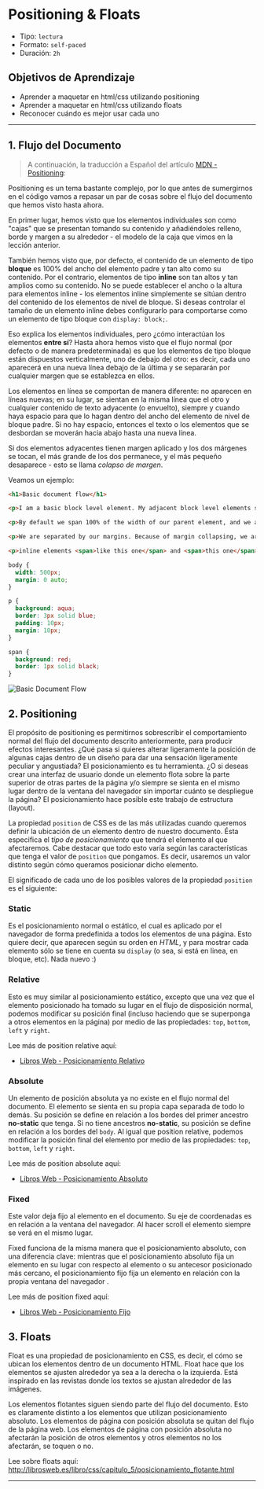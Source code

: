 # Positioning & Floats

- Tipo: `lectura`
- Formato: `self-paced`
- Duración: `2h`

## Objetivos de Aprendizaje

- Aprender a maquetar en html/css utilizando positioning
- Aprender a maquetar en html/css utilizando floats
- Reconocer cuándo es mejor usar cada uno

***


## 1. Flujo del Documento
>A continuación, la traducción a Español del artículo [MDN - Positioning](https://developer.mozilla.org/en-US/docs/Learn/CSS/CSS_layout/Positioning):


Positioning es un tema bastante complejo, por lo que antes de sumergirnos en el código vamos a repasar un par de cosas sobre el flujo del documento que hemos visto hasta ahora.

En primer lugar, hemos visto que los elementos individuales son como "cajas" que se presentan tomando su contenido y añadiéndoles relleno, borde y margen a su alrededor - el modelo de la caja que vimos en la lección anterior.

También hemos visto que, por defecto, el contenido de un elemento de tipo **bloque** es 100% del ancho del elemento padre y tan alto como su contenido. Por el contrario, elementos de tipo **inline** son tan altos y tan amplios como su contenido. No se puede establecer el ancho o la altura para elementos inline - los elementos inline simplemente se sitúan dentro del contenido de los elementos de nivel de bloque. Si deseas controlar el tamaño de un elemento inline debes configurarlo para comportarse como un elemento de tipo bloque con `display: block;`.

Eso explica los elementos individuales, pero ¿cómo interactúan los elementos **entre sí**? Hasta ahora hemos visto que el flujo normal (por defecto o de manera predeterminada) es que los elementos de tipo bloque están dispuestos verticalmente, uno de debajo del otro: es decir, cada uno aparecerá en una nueva línea debajo de la última y se separarán por cualquier margen que se establezca en ellos.

Los elementos en línea se comportan de manera diferente: no aparecen en líneas nuevas; en su lugar, se sientan en la misma línea que el otro y cualquier contenido de texto adyacente (o envuelto), siempre y cuando haya espacio para que lo hagan dentro del ancho del elemento de nivel de bloque padre. Si no hay espacio, entonces el texto o los elementos que se desbordan se moverán hacia abajo hasta una nueva línea.

Si dos elementos adyacentes tienen margen aplicado y los dos márgenes se tocan, el más grande de los dos permanece, y el más pequeño desaparece - esto se llama _colapso de margen_.

Veamos un ejemplo:

```html
<h1>Basic document flow</h1>

<p>I am a basic block level element. My adjacent block level elements sit on new lines below me.</p>

<p>By default we span 100% of the width of our parent element, and we are as tall as our child content. Our total width and height is our content + padding + border width/height.</p>

<p>We are separated by our margins. Because of margin collapsing, we are separated by the width of one of our margins, not both.</p>

<p>inline elements <span>like this one</span> and <span>this one</span> sit on the same line as one another, and adjacent text nodes, if there is space on the same line. Overflowing inline elements will <span>wrap onto a new line if possible (like this one containing text)</span>, or just go on to a new line if not, much like this image will do: <img src="https://mdn.mozillademos.org/files/13360/long.jpg"></p>

```

```css
body {
  width: 500px;
  margin: 0 auto;
}

p {
  background: aqua;
  border: 3px solid blue;
  padding: 10px;
  margin: 10px;
}

span {
  background: red;
  border: 1px solid black;
}
```

![Basic Document Flow](https://github.com/Laboratoria/curricula-js/blob/441a522e53ff2f34843e1ca740c01ea526fe8c19/03-interactive-site/00-html-and-css/04-positioning-and-floats/img-normal-flow.png?raw=true)

## 2. Positioning

El propósito de positioning es permitirnos sobrescribir el comportamiento normal del flujo del documento descrito anteriormente, para producir efectos interesantes. ¿Qué pasa si quieres alterar ligeramente la posición de algunas cajas dentro de un diseño para dar una sensación ligeramente peculiar y angustiada? El posicionamiento es tu herramienta. ¿O si deseas crear una interfaz de usuario donde un elemento flota sobre la parte superior de otras partes de la página y/o siempre se sienta en el mismo lugar dentro de la ventana del navegador sin importar cuánto se despliegue la página? El posicionamiento hace posible este trabajo de estructura (layout).

La propiedad `position` de CSS es de las más utilizadas cuando queremos definir la ubicación de un elemento dentro de nuestro documento. Ésta especifica el _tipo de posicionamiento_ que tendrá el elemento al que afectaremos. Cabe destacar que todo esto varía según las características que tenga el valor de `position` que pongamos. Es decir, usaremos un valor distinto según cómo queramos posicionar dicho elemento.

El significado de cada uno de los posibles valores de la propiedad `position` es el siguiente:

### Static
Es el posicionamiento normal o estático, el cual es aplicado por el navegador de forma predefinida a todos los elementos de una página. Esto quiere decir, que aparecen según su orden en _HTML_, y para mostrar cada elemento sólo se tiene en cuenta su `display` (o sea, si está en linea, en bloque, etc). Nada nuevo :)

<!-- Este valor no utiliza un eje de coordenadas, por lo que no toma en cuenta las propiedades `left`, `right`, `top` y `bottom`; por lo que si las ponemos, no sucederá nada con el elemento.

![static](https://cdn-images-1.medium.com/max/800/1*oNAAc_CUeTsAqPpOZjRwKA.png) -->

### Relative

Esto es muy similar al posicionamiento estático, excepto que una vez que el elemento posicionado ha tomado su lugar en el flujo de disposición normal, podemos modificar su posición final (incluso haciendo que se superponga a otros elementos en la página) por medio de las propiedades: `top`, `bottom`, `left` y `right`.

Lee más de position relative aquí:
* [Libros Web - Posicionamiento Relativo](http://librosweb.es/libro/css/capitulo_5/posicionamiento_relativo.html)

### Absolute
Un elemento de posición absoluta ya no existe en el flujo normal del documento. El elemento se sienta en su propia capa separada de todo lo demás. Su posición se define en relación a los bordes del primer ancestro **no-static** que tenga. Si no tiene ancestros **no-static**, su posición se define en relación a los bordes del `body`. Al igual que position relative, podemos modificar la posición final del elemento por medio de las propiedades: `top`, `bottom`, `left` y `right`.

<!-- ![absolute-code](https://cdn-images-1.medium.com/max/800/1*I-L5xJ7P8HLPs8bPfbMWTQ.png)
![absolute](https://cdn-images-1.medium.com/max/800/1*j1j32f4xx26URfN99BjTmw.png) -->

Lee más de position absolute aquí:

* [Libros Web - Posicionamiento Absoluto](http://librosweb.es/libro/css/capitulo_5/posicionamiento_absoluto.html)

### Fixed
Este valor deja fijo al elemento en el documento. Su eje de coordenadas es en relación a la ventana del navegador. Al hacer scroll el elemento siempre se verá en el mismo lugar.

Fixed funciona de la misma manera que el posicionamiento absoluto, con una diferencia clave: mientras que el posicionamiento absoluto fija un elemento en su lugar con respecto al elemento <html> o su antecesor posicionado más cercano, el posicionamiento fijo fija un elemento en relación con la propia ventana del navegador .

Lee más de position fixed aquí:
* [Libros Web - Posicionamiento Fijo](http://librosweb.es/libro/css/capitulo_5/posicionamiento_fijo.html)

<!-- >La propiedad position no permite controlar el posicionamiento flotante, que se establece con otra propiedad llamada float y que se explica más adelante. Además, la propiedad position sólo indica cómo se posiciona una caja, pero no la desplaza. -->

## 3. Floats

Float es una propiedad de posicionamiento en CSS, es decir, el cómo se ubican los elementos dentro de un documento HTML. Float hace que los elementos se ajusten alrededor ya sea a la derecha o la izquierda. Está inspirado en las revistas donde los textos se ajustan alrededor de las imágenes.

<!-- Podemos observar un ejemplo de float en un documento de word cuando “cuadramos” la imagen, o sea, que el texto se ajuste alrededor de la imagen. Acá un ejemplo:

imagen -->

Los elementos flotantes siguen siendo parte del flujo del documento. Esto es claramente distinto a los elementos que utilizan posicionamiento absoluto. Los elementos de página con posición absoluta se quitan del flujo de la página web. Los elementos de página con posición absoluta no afectarán la posición de otros elementos y otros elementos no los afectarán, se toquen o no.

Lee sobre floats aquí:
http://librosweb.es/libro/css/capitulo_5/posicionamiento_flotante.html


<!-- ### Valores de float

#### None
El elemento no flota. Este es el valor inicial.

#### Left
el elemento flota a la izquierda de su bloque contenedor

#### Right
el elemento flota a la derecha de su bloque contenedor

#### Inherit
El elemento hereda la dirección de flotación de su padre


### Float vs Position: Absolute
Los elementos flotantes siguen siendo una parte del flujo de la página web . Esto es claramente diferente de elementos de página que utilizan posicionamiento absoluto. Elementos de la página con posición absoluta se retiran del flujo de la página, como cuando el cuadro de texto en el diseño de impresión se le dijo que ignorar la envoltura de la página.

### Clear
Es una propiedad que se utiliza para controlar el comportamiento de los elementos flotantes.
Como ya sabemos, los elementos después de un elemento flotante fluirán a su alrededor.
En caso no quisiéramos que eso suceda con clear se especifica que un elemento no admite un flotante sobre su izquierda, sobre su derecha o a ambos lados.

#### Valores de clear

- none: predeterminado, permite elementos flotantes en ambos lado.
- left: No se permiten elementos flotantes en el lado izquierdo.
- right: No se permiten elementos flotantes en el lado derecho.
- both: No se permiten elementos flotantes en el lado izquierdo o derecho.
- inherit: Hereda el valor de su elemento padre.

Veamos un ejemplo: Queremos hacer un navegador de páginas. Entonces le damos la propiedad de float y le ponemos lo valores dependiendo de a qué lado queremos que vaya.

imagen aqui


### Clearfix
El maravilloso hack clearfix nos sirve para los contenedores de elementos float.

#### Colapso del contenedor padre
Normalmente si tenemos un elemento float dentro de un de un contenedor, éste, se reducirá y no contará al elemento flotante para su alto. Como en el siguiente caso:
imagen aqui

*Una forma de arreglar el código es agregar un elemento invisible que agregue un clear both al final del código.

#### Arreglando el colapso: Overflow auto
Una forma de arreglar el código y que debemos aplicar con mucho cuidado es overflow:hidden u overflow:auto.
Nota: A veces esto genera un scrollbar no deseado en el código
imagen

#### Arreglando el colapso: clearfix
Le devuelve la capacidad al contenedor de block-elements “flotados” de contenerlos en una alineación horizontal.
imagen -->

***
